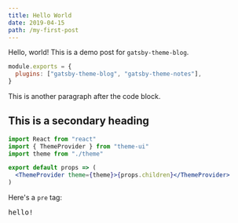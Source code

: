 ```yaml
---
title: Hello World
date: 2019-04-15
path: /my-first-post
---
```


Hello, world! This is a demo post for `gatsby-theme-blog`.

```js
module.exports = {
  plugins: ["gatsby-theme-blog", "gatsby-theme-notes"],
}
```

This is another paragraph after the code block.

## This is a secondary heading

```jsx
import React from "react"
import { ThemeProvider } from "theme-ui"
import theme from "./theme"

export default props => (
  <ThemeProvider theme={theme}>{props.children}</ThemeProvider>
)
```

Here's a `pre` tag:

<pre>hello!</pre>
